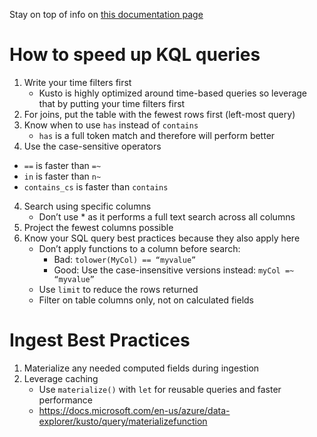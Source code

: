 Stay on top of info on [this documentation page](https://docs.microsoft.com/en-us/azure/data-explorer/kusto/query/best-practices)

# How to speed up KQL queries 

1. Write your time filters first 
   - Kusto is highly optimized around time-based queries so leverage that by putting your time filters first
2. For joins, put the table with the fewest rows first (left-most query)
2. Know when to use `has` instead of `contains`
   - `has` is a full token match and therefore will perform better 
3. Use the case-sensitive operators
  - `==` is faster than `=~`
  - `in` is faster than `n~`
  - `contains_cs` is faster than `contains`
4. Search using specific columns
   - Don’t use * as it performs a full text search across all columns 
5. Project the fewest columns possible
6. Know your SQL query best practices because they also apply here
   - Don’t apply functions to a column before search:
      - Bad: `tolower(MyCol) == “myvalue”`
      - Good: Use the case-insensitive versions instead: `myCol =~ “myvalue”`
   - Use `limit` to reduce the rows returned 
   - Filter on table columns only, not on calculated fields
   
      

# Ingest Best Practices 

1. Materialize any needed computed fields during ingestion 
1. Leverage caching 
   - Use `materialize()` with `let` for reusable queries and faster performance 
   - https://docs.microsoft.com/en-us/azure/data-explorer/kusto/query/materializefunction
